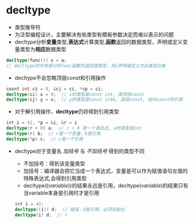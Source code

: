 # decltype

- 类型推导符
- 为泛型编程设计，主要解决有些类型有模板参数决定而难以表示的问题
- decltype分析**变量**类型,**表达式**计算类型,**函数**返回的数据类型，声明或定义变量类型为**相应**数据类型

```c++
decltype(func()) x = a; 
// decltype的作用是分析func函数的返回值类型，将x声明或定义为此类型对象
```

- decltype不会忽略顶层const和引用操作

```c++
cosnt int ci = 0, &cj = ci, *cp = ci;
decltype(ci) x = 0;  // x的类型是const int, 是顶层const
decltype(cj) y = x;  // y的类型是const int&, 底层const, 指向const的引用
```

- 对于解引用操作，**decltype**仍将得到引用类型

```c++
int i = 42, *p = &i, &r = i
decltype(r + 0) a;  // r + 0 是一个表达式, a的类型是int
decltype(r) b;  // r是一个变量，b是引用 
decltype(*p) c;  // c是一个引用
```

- decltype对于变量名 *加括号* 与 *不加括号* 得到的类型不同
  - 不加括号：得到该变量类型
  - 加括号：编译器会把它当成一个表达式，变量是可以作为赋值语句左值的特殊表达式,会得到引用类型
  - decltype((*variable*))的结果永远是引用，decltype(*variable*)的结果只有当variable本身是引用时才是引用

  ```c++
  int i = 42;
  decltype((i)) d;  // 错误：d是引用，必须初始化
  decltype(i) d;  // √
  ```